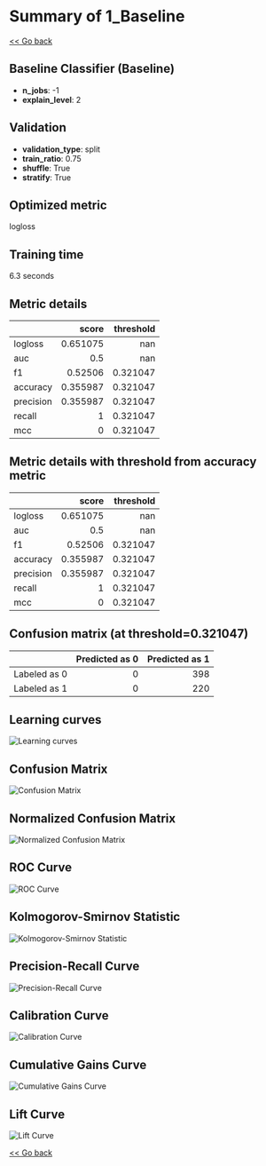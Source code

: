 # Summary of 1_Baseline

[<< Go back](../README.md)


## Baseline Classifier (Baseline)
- **n_jobs**: -1
- **explain_level**: 2

## Validation
 - **validation_type**: split
 - **train_ratio**: 0.75
 - **shuffle**: True
 - **stratify**: True

## Optimized metric
logloss

## Training time

6.3 seconds

## Metric details
|           |    score |   threshold |
|:----------|---------:|------------:|
| logloss   | 0.651075 |  nan        |
| auc       | 0.5      |  nan        |
| f1        | 0.52506  |    0.321047 |
| accuracy  | 0.355987 |    0.321047 |
| precision | 0.355987 |    0.321047 |
| recall    | 1        |    0.321047 |
| mcc       | 0        |    0.321047 |


## Metric details with threshold from accuracy metric
|           |    score |   threshold |
|:----------|---------:|------------:|
| logloss   | 0.651075 |  nan        |
| auc       | 0.5      |  nan        |
| f1        | 0.52506  |    0.321047 |
| accuracy  | 0.355987 |    0.321047 |
| precision | 0.355987 |    0.321047 |
| recall    | 1        |    0.321047 |
| mcc       | 0        |    0.321047 |


## Confusion matrix (at threshold=0.321047)
|              |   Predicted as 0 |   Predicted as 1 |
|:-------------|-----------------:|-----------------:|
| Labeled as 0 |                0 |              398 |
| Labeled as 1 |                0 |              220 |

## Learning curves
![Learning curves](learning_curves.png)
## Confusion Matrix

![Confusion Matrix](confusion_matrix.png)


## Normalized Confusion Matrix

![Normalized Confusion Matrix](confusion_matrix_normalized.png)


## ROC Curve

![ROC Curve](roc_curve.png)


## Kolmogorov-Smirnov Statistic

![Kolmogorov-Smirnov Statistic](ks_statistic.png)


## Precision-Recall Curve

![Precision-Recall Curve](precision_recall_curve.png)


## Calibration Curve

![Calibration Curve](calibration_curve_curve.png)


## Cumulative Gains Curve

![Cumulative Gains Curve](cumulative_gains_curve.png)


## Lift Curve

![Lift Curve](lift_curve.png)



[<< Go back](../README.md)
